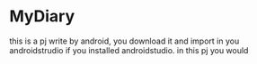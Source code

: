 # MyDiary

this is a pj write by android, you download it and import in you androidstrudio if you installed androidstudio.
in this pj you would
